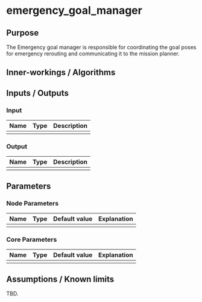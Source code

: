 # emergency_goal_manager

## Purpose

The Emergency goal manager is responsible for coordinating the goal poses for emergency rerouting and communicating it to the mission planner.

## Inner-workings / Algorithms

## Inputs / Outputs

### Input

| Name | Type | Description |
| ---- | ---- | ----------- |
|      |      |             |

### Output

| Name | Type | Description |
| ---- | ---- | ----------- |
|      |      |             |

## Parameters

### Node Parameters

| Name | Type | Default value | Explanation |
| ---- | ---- | ------------- | ----------- |
|      |      |               |             |

### Core Parameters

| Name | Type | Default value | Explanation |
| ---- | ---- | ------------- | ----------- |
|      |      |               |             |

## Assumptions / Known limits

TBD.
